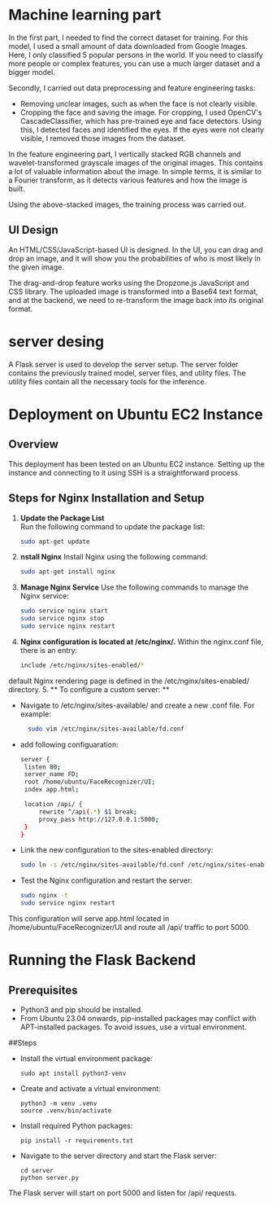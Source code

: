 # Machine learning part
In the first part, I needed to find the correct dataset for training. For this model, I used a small amount of data downloaded from Google Images. Here, I only classified 5 popular persons in the world. If you need to classify more people or complex features, you can use a much larger dataset and a bigger model.

Secondly, I carried out data preprocessing and feature engineering tasks:
- Removing unclear images, such as when the face is not clearly visible.
- Cropping the face and saving the image.
For cropping, I used OpenCV's CascadeClassifier, which has pre-trained eye and face detectors. Using this, I detected faces and identified the eyes. If the eyes were not clearly visible, I removed those images from the dataset.

In the feature engineering part, I vertically stacked RGB channels and wavelet-transformed grayscale images of the original images. This contains a lot of valuable information about the image. In simple terms, it is similar to a Fourier transform, as it detects various features and how the image is built.

Using the above-stacked images, the training process was carried out.

## UI Design
An HTML/CSS/JavaScript-based UI is designed. In the UI, you can drag and drop an image, and it will show you the probabilities of who is most likely in the given image.

The drag-and-drop feature works using the Dropzone.js JavaScript and CSS library. The uploaded image is transformed into a Base64 text format, and at the backend, we need to re-transform the image back into its original format.

# server desing
A Flask server is used to develop the server setup. The server folder contains the previously trained model, server files, and utility files. The utility files contain all the necessary tools for the inference.


# Deployment on Ubuntu EC2 Instance

## Overview
This deployment has been tested on an Ubuntu EC2 instance. Setting up the instance and connecting to it using SSH is a straightforward process.

## Steps for Nginx Installation and Setup

1. **Update the Package List**  
   Run the following command to update the package list:
   ```bash
   sudo apt-get update

2. **nstall Nginx**
  Install Nginx using the following command:
    ```bash
    sudo apt-get install nginx

3. **Manage Nginx Service**
    Use the following commands to manage the Nginx service:
   ```bash
   sudo service nginx start
   sudo service nginx stop
   sudo service nginx restart

4. **Nginx configuration is located at /etc/nginx/.**
    Within the nginx.conf file, there is an entry:
   ```bash
   include /etc/nginx/sites-enabled/*

default Nginx rendering page is defined in the /etc/nginx/sites-enabled/ directory.
5. ** To configure a custom server: **
- Navigate to /etc/nginx/sites-available/ and create a new .conf file. For example:
    ```bash
      sudo vim /etc/nginx/sites-available/fd.conf
- add following configuaration:
   ```bash
   server {
    listen 80;
    server_name FD;
    root /home/ubuntu/FaceRecognizer/UI;
    index app.html;

    location /api/ {
        rewrite ^/api(.*) $1 break;
        proxy_pass http://127.0.0.1:5000;
    }
   }
- Link the new configuration to the sites-enabled directory:
  ```bash
  sudo ln -s /etc/nginx/sites-available/fd.conf /etc/nginx/sites-enabled/
- Test the Nginx configuration and restart the server:
  ```bash
  sudo nginx -t
  sudo service nginx restart
This configuration will serve app.html located in /home/ubuntu/FaceRecognizer/UI and route all /api/ traffic to port 5000.

# Running the Flask Backend

## Prerequisites

- Python3 and pip should be installed.
- From Ubuntu 23.04 onwards, pip-installed packages may conflict with APT-installed packages. To avoid issues, use a virtual environment.

##Steps
- Install the virtual environment package:
   ```
   sudo apt install python3-venv

- Create and activate a virtual environment:
   ```
   python3 -m venv .venv
   source .venv/bin/activate
- Install required Python packages:
   ```
   pip install -r requirements.txt
- Navigate to the server directory and start the Flask server:
  ```
  cd server
  python server.py
The Flask server will start on port 5000 and listen for /api/ requests.

















